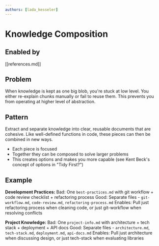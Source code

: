 ```yaml
---
authors: [lada_kesseler]
---
```


# Knowledge Composition

## Enabled by
[[references.md]]

## Problem
When knowledge is kept as one big blob, you're stuck at low level.
You either re-explain chunks manually or fail to reuse them.
This prevents you from operating at higher level of abstraction.

## Pattern
Extract and separate knowledge into clear, reusable documents that are cohesive.
Like well-defined functions in code, these pieces can then be combined in new ways.
- Each piece is focused
- Together they can be composed to solve larger problems
- This creates options and makes you more capable (see Kent Beck's concept of options in "Tidy First?")

## Example

**Development Practices:**
Bad: One `best-practices.md` with git workflow + code review checklist + refactoring process
Good: Separate files - `git-workflow.md`, `code-review.md`, `refactoring-process.md`
Enables: Pull just refactoring process when cleaning code, or just git-workflow when resolving conflicts

**Project Knowledge:**
Bad: One `project-info.md` with architecture + tech stack + deployment + API docs
Good: Separate files - `architecture.md`, `tech-stack.md`, `deployment.md`, `api-docs.md`
Enables: Pull just architecture when discussing design, or just tech-stack when evaluating libraries